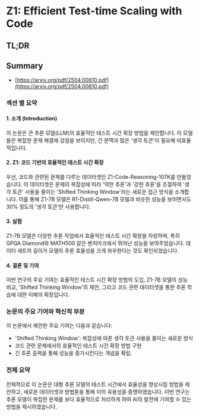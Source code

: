 # Z1: Efficient Test-time Scaling with Code
## TL;DR
## Summary
- [https://arxiv.org/pdf/2504.00810.pdf](https://arxiv.org/pdf/2504.00810.pdf)

### 섹션 별 요약

#### 1. 소개 (Introduction)
이 논문은 큰 추론 모델(LLM)의 효율적인 테스트 시간 확장 방법을 제안합니다. 이 모델들은 복잡한 문제 해결에 강점을 보이지만, 긴 문맥과 많은 '생각 토큰'이 필요해 비효율적입니다.

#### 2. Z1: 코드 기반의 효율적인 테스트 시간 확장
우선, 코드와 관련된 문제를 다루는 데이터셋인 Z1-Code-Reasoning-107K를 만들었습니다. 이 데이터셋은 문제의 복잡성에 따라 '약한 추론'과 '강한 추론'을 조절하여 '생각 토큰' 사용을 줄이는 'Shifted Thinking Window'라는 새로운 접근 방식을 소개합니다. 이를 통해 Z1-7B 모델은 R1-Distill-Qwen-7B 모델과 비슷한 성능을 보이면서도 30% 정도의 '생각 토큰'만 사용합니다.

#### 3. 실험
Z1-7B 모델은 다양한 추론 작업에서 효율적인 테스트 시간 확장을 자랑하며, 특히 GPQA Diamond와 MATH500 같은 벤치마크에서 뛰어난 성능을 보여주었습니다. 데이터 세트의 길이가 모델의 추론 효율성을 크게 좌우한다는 것도 확인되었습니다.

#### 4. 결론 및 기여
이번 연구의 주요 기여는 효율적인 테스트 시간 확장 방법의 도입, Z1-7B 모델의 성능 비교, 'Shifted Thinking Window'의 제안, 그리고 코드 관련 데이터셋을 통한 추론 학습에 대한 이해의 확장입니다.

### 논문의 주요 기여와 혁신적 부분
이 논문에서 제안한 주요 기여는 다음과 같습니다:
- 'Shifted Thinking Window': 복잡성에 따른 생각 토큰 사용을 줄이는 새로운 방식
- 코드 관련 문제에서의 효율적인 테스트 시간 확장 방법 구현
- 긴 추론 출력을 통해 성능을 증가시킨다는 개념을 확립.

### 전체 요약
전체적으로 이 논문은 대형 추론 모델의 테스트 시간에서 효율성을 향상시킬 방법을 제안하고, 새로운 데이터셋과 방법론을 통해 이의 유용성을 증명하였습니다. 이번 연구는 추론 모델이 복잡한 문제를 보다 효율적으로 처리하게 하여 AI의 발전에 기여할 수 있는 방법을 제시하였습니다.